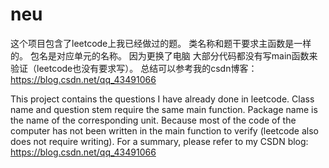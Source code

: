 # neu
这个项目包含了leetcode上我已经做过的题。
类名称和题干要求主函数是一样的。
包名是对应单元的名称。
因为更换了电脑 大部分代码都没有写main函数来验证（leetcode也没有要求写）。
总结可以参考我的csdn博客：https://blog.csdn.net/qq_43491066


This project contains the questions I have already done in leetcode.
Class name and question stem require the same main function.
Package name is the name of the corresponding unit.
Because most of the code of the computer has not been written in the main function to verify (leetcode also does not require writing).
For a summary, please refer to my CSDN blog: https://blog.csdn.net/qq_43491066
